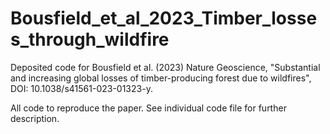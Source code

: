 # Bousfield_et_al_2023_Timber_losses_through_wildfire

Deposited code for Bousfield et al. (2023) Nature Geoscience, "Substantial and increasing global losses of timber-producing forest due to wildfires", DOI: 10.1038/s41561-023-01323-y.

All code to reproduce the paper. See individual code file for further description.
